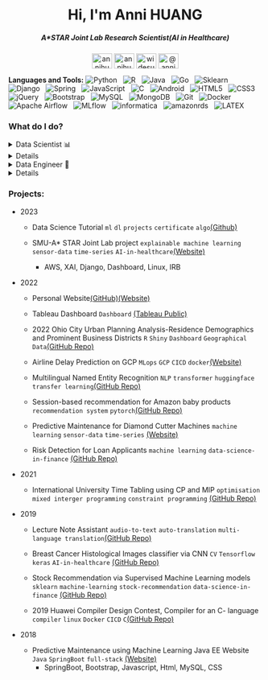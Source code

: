 <h1 align="center">Hi, I'm Anni HUANG</h1>
<h5 align="center">A*STAR Joint Lab Research Scientist(AI in Healthcare)</h5>
<p align="center">
<!-- <a href="https://twitter.com/@annihuang8" target="blank"><img align="center" src="https://raw.githubusercontent.com/rahuldkjain/github-profile-readme-generator/master/src/images/icons/Social/twitter.svg" alt="@annihuang8" height="30" width="40" /></a> -->
<a href="https://linkedin.com/in/annihuang2021" target="blank"><img align="center" src="https://raw.githubusercontent.com/rahuldkjain/github-profile-readme-generator/master/src/images/icons/Social/linked-in-alt.svg" alt="annihuang2021" height="30" width="40" /></a>
<!-- <a href="https://kaggle.com/annihuang" target="blank"><img align="center" src="https://raw.githubusercontent.com/rahuldkjain/github-profile-readme-generator/master/src/images/icons/Social/kaggle.svg" alt="annihuang" height="30" width="40" /></a> -->
<!-- <a href="https://instagram.com/huanganni380" target="blank"><img align="center" src="https://raw.githubusercontent.com/rahuldkjain/github-profile-readme-generator/master/src/images/icons/Social/instagram.svg" alt="huanganni380" height="30" width="40" /></a> -->
<a href="https://www.hackerrank.com/annihuang" target="blank"><img align="center" src="https://raw.githubusercontent.com/rahuldkjain/github-profile-readme-generator/master/src/images/icons/Social/hackerrank.svg" alt="annihuang" height="30" width="40" /></a>
<a href="https://www.leetcode.com/widesu" target="blank"><img align="center" src="https://raw.githubusercontent.com/rahuldkjain/github-profile-readme-generator/master/src/images/icons/Social/leet-code.svg" alt="widesu" height="30" width="40" /></a>
<a href="https://www.hackerearth.com/@annihuang.2021" target="blank"><img align="center" src="https://raw.githubusercontent.com/rahuldkjain/github-profile-readme-generator/master/src/images/icons/Social/hackerearth.svg" alt="@annihuang.2021" height="30" width="40" /></a>
</p>

**Languages and Tools:** 
![Python](https://img.shields.io/badge/-Python-black?logo=Python&style=social)&nbsp;&nbsp;
![R](https://img.shields.io/badge/-R-black?logo=R&style=social)&nbsp;&nbsp;
![Java](https://img.shields.io/badge/-Java-black?logo=OpenJDK&style=social)&nbsp;&nbsp;
![Go](https://img.shields.io/badge/-Go-black?logo=go&style=social)&nbsp;&nbsp;
![Sklearn](https://img.shields.io/badge/-LATEX-black?logo=latex&style=social)&nbsp;&nbsp;
![Django](https://img.shields.io/badge/-Django%20Framework-black?logo=Django&style=social)&nbsp;&nbsp;
![Spring](https://img.shields.io/badge/-Spring%20Framework-black?logo=spring&style=social)&nbsp;&nbsp;
![JavaScript](https://img.shields.io/badge/-JavaScript-black?logo=javascript&style=social)&nbsp;&nbsp;
![C](https://img.shields.io/badge/-C-black?logo=c&style=social)&nbsp;&nbsp;
![Android](https://img.shields.io/badge/-Android-black?logo=android&style=social)&nbsp;&nbsp;
![HTML5](https://img.shields.io/badge/-HTML5-black?logo=html5&style=social)&nbsp;&nbsp;
![CSS3](https://img.shields.io/badge/-CSS3-black?logo=css3&style=social)&nbsp;&nbsp;
![jQuery](https://img.shields.io/badge/-jQuery-black?logo=jquery&style=social)&nbsp;&nbsp;
![Bootstrap](https://img.shields.io/badge/-Bootstrap-black?logo=bootstrap&style=social)&nbsp;&nbsp;
![MySQL](https://img.shields.io/badge/-MySQL-black?logo=mysql&style=social)&nbsp;&nbsp;
![MongoDB](https://img.shields.io/badge/-MongoDB-black?logo=mongodb&style=social)&nbsp;&nbsp;
![Git](https://img.shields.io/badge/-Git-black?logo=git&style=social)&nbsp;&nbsp;
![Docker](https://img.shields.io/badge/-Docker-black?logo=Docker&style=social)&nbsp;&nbsp;
![Apache Airflow](https://img.shields.io/badge/-apacheairflow-black?logo=apacheairflow&style=social)&nbsp;&nbsp;
![MLflow](https://img.shields.io/badge/-mlflow-black?logo=mlflow&style=social)&nbsp;&nbsp;
![informatica](https://img.shields.io/badge/-informatica-black?logo=informatica&style=social)&nbsp;&nbsp;
![amazonrds](https://img.shields.io/badge/-informatica-black?logo=amazonrds&style=social)&nbsp;&nbsp;
![LATEX](https://img.shields.io/badge/-LATEX-black?logo=latex&style=social)&nbsp;&nbsp;

<h3 aligin="left"> What do I do? </h3>
<details>
<summary>Data Scientist 📊</summary>
<ul>
  <li><a href="https://github.com/WideSu/Stock-recommandation-via-machine-learning-algorithms">Stock Recommendation via Supervised Machine Learning models</a></li>
  <li><a href="https://github.com/WideSu/Vanilla-NER">Multilingual Named Entity Recognition</a></li>
  <li><a href="https://github.com/WideSu/CancerDaignosisApp">Breast Cancer Histological Images classifier via CNN</a></li>
  <li><a href="https://github.com/WideSu/serenRec">Session-based recommendation for Amazon baby products</a></li>
  <li><a href="https://github.com/WideSu/CreditRiskDetection/tree/5f1b8019f84b89557d507fe38fbc0aa45b302a2b">Risk Detection for Loan Applicants</a></li>
  <li><a href="https://github.com/WideSu/Data-Science-Tutorial/tree/master/4-Data%20Science%20Projects/Tabular%20Data/4-Bank_Churn">Bank Churn</a></li>
  <li><a href="https://widesu.github.io/projects/project-1/">Predictive Maintenance for Diamond Cutter Machines</a></li>
  <li><a href="https://site.smu.edu.sg/sajl#research-pillars/human-ai-synergy">Current research scientist job with A*STAR Joint Lab</li>
</ul>
</details>
<details>
<summary>Data Analyst 🍥</summary>
  <ul>
    <li><a href="https://public.tableau.com/app/profile/huang.anni/vizzes">Tableau dashboard</a></li>
    <li><a href="https://github.com/WideSu/VAProject">Ohio City Urban Planning Analysis-Residence Demographics and Prominent Business Districts</a></li>
    <li><a href="https://github.com/WideSu/Stock-recommandation-via-machine-learning-algorithms">Stock Recommendation via Supervised Machine Learning models</a></li>
    <li><a href="https://github.com/WideSu/Data-Science-Tutorial/tree/master/4-Data%20Science%20Projects/Tabular%20Data/1-Titanic">Predict survival on the Titanic</a></li> 
    <li><a href="https://github.com/WideSu/CreditRiskDetection/tree/5f1b8019f84b89557d507fe38fbc0aa45b302a2b">Risk Detection for Loan Applicants</a></li>
    <li><a href="https://github.com/WideSu/Data-Science-Tutorial/tree/master/4-Data%20Science%20Projects/Tabular%20Data/5-Credit_Risk_Detection">Bank Churn Analysis</a></li>
  </ul>
</details>
<details>
<summary>Data Engineer 🍥</summary>
  <ul>
    <li><a href="https://widesu.github.io/projects/project-3/">Airline Delay Prediction on GCP</a></li>
    <li><a href="https://site.smu.edu.sg/sajl#research-pillars/human-ai-synergy">Current research scientist job with A*STAR Joint Lab</li>
  </ul>
</details>
<details>
<summary>Open Source Projects 🍥</summary>
  <ul>
    <li><a href="https://github.com/WideSu/lectureNoteAssistant">Lecture Note Assistant</a></li>
    <li><a href="">2019 Huawei Compiler Design Contest, Compiler for an C- language</a></li>
    <li>Many more on and out of Github...</li>
  </ul>
</details>


<h3 align="left">Projects:</h3>

- 2023
  - Data Science Tutorial `ml` `dl` `projects` `certificate` `algo`[(Github)](https://github.com/WideSu/Data-Science-Tutorial)

  - SMU-A* STAR Joint Lab project `explainable machine learning` `sensor-data` `time-series` `AI-in-healthcare`[(Website)](https://site.smu.edu.sg/sajl#research-pillars/human-ai-synergy)
    - AWS, XAI, Django, Dashboard, Linux, IRB

- 2022
  - Personal Website[(GitHub)](https://github.com/WideSu/WideSu.github.io)[(Website)](https://widesu.github.io/)
  - Tableau Dashboard `Dashboard` [(Tableau Public)](https://public.tableau.com/app/profile/huang.anni/vizzes)

  - 2022 Ohio City Urban Planning Analysis-Residence Demographics and Prominent Business Districts `R` `Shiny` `Dashboard` `Geographical Data`[(GitHub Repo)](https://github.com/WideSu/VAProject)
  
  - Airline Delay Prediction on GCP `MLops` `GCP` `CICD` `docker`[(Website)](https://widesu.github.io/projects/project-3/)
  - Multilingual Named Entity Recognition `NLP` `transformer` `huggingface` `transfer learning`[(GitHub Repo)](https://github.com/WideSu/Vanilla-NER/tree/main) 
  
  - Session-based recommendation for Amazon baby products `recommendation system` `pytorch`[(GitHub Repo)](https://github.com/WideSu/serenRec)
  
  - Predictive Maintenance for Diamond Cutter Machines `machine learning` `sensor-data` `time-series` [(Website)](https://widesu.github.io/projects/project-1/) 
  
  - Risk Detection for Loan Applicants `machine learning` `data-science-in-finance` [(GitHub Repo)](https://github.com/WideSu/CreditRiskDetection)

- 2021 

  - International University Time Tabling using CP and MIP `optimisation` `mixed interger programming` `constraint programming` [(GitHub Repo)](https://github.com/WideSu/CS606_ITC) 

- 2019

   - Lecture Note Assistant `audio-to-text` `auto-translation` `multi-language translation`[(GitHub Repo)](https://github.com/WideSu/lectureNoteAssistant)

   - Breast Cancer Histological Images classifier via CNN `CV` `Tensorflow keras` `AI-in-healthcare` [(GitHub Repo)](https://github.com/WideSu/CancerDaignosisApp)

   - Stock Recommendation via Supervised Machine Learning models `sklearn` `machine-learning` `stock-recommendation` `data-science-in-finance` [(GitHub Repo)](https://github.com/WideSu/Stock-recommandation-via-machine-learning-algorithms)

   - 2019 Huawei Compiler Design Contest, Compiler for an C- language `compiler` `linux` `Docker` `CICD` `C`[(GitHub Repo)](https://github.com/WideSu/Compiler)
 - 2018
   - Predictive Maintenance using Machine Learning Java EE Website `Java` `SpringBoot` `full-stack` [(Website)](https://widesu.github.io/projects/project-2/)
     - SpringBoot, Bootstrap, Javascript, Html, MySQL, CSS
